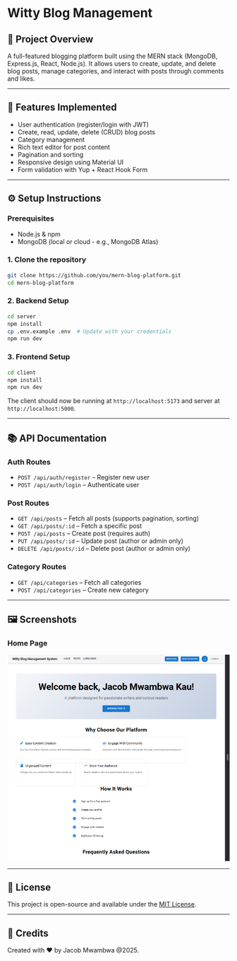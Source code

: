 
# Witty Blog Management

## 📖 Project Overview

A full-featured blogging platform built using the MERN stack (MongoDB, Express.js, React, Node.js). It allows users to create, update, and delete blog posts, manage categories, and interact with posts through comments and likes.

---

## 🚀 Features Implemented

- User authentication (register/login with JWT)
- Create, read, update, delete (CRUD) blog posts
- Category management 
- Rich text editor for post content
- Pagination and sorting
- Responsive design using Material UI
- Form validation with Yup + React Hook Form

---

## ⚙️ Setup Instructions

### Prerequisites

- Node.js & npm
- MongoDB (local or cloud - e.g., MongoDB Atlas)

### 1. Clone the repository

```bash
git clone https://github.com/you/mern-blog-platform.git
cd mern-blog-platform
```

### 2. Backend Setup

```bash
cd server
npm install
cp .env.example .env  # Update with your credentials
npm run dev
```

### 3. Frontend Setup

```bash
cd client
npm install
npm run dev
```

The client should now be running at `http://localhost:5173` and server at `http://localhost:5000`.

---

## 📚 API Documentation

### Auth Routes

- `POST /api/auth/register` – Register new user
- `POST /api/auth/login` – Authenticate user

### Post Routes

- `GET /api/posts` – Fetch all posts (supports pagination, sorting)
- `GET /api/posts/:id` – Fetch a specific post
- `POST /api/posts` – Create post (requires auth)
- `PUT /api/posts/:id` – Update post (author or admin only)
- `DELETE /api/posts/:id` – Delete post (author or admin only)

### Category Routes

- `GET /api/categories` – Fetch all categories
- `POST /api/categories` – Create new category

---

## 🖼 Screenshots

### Home Page
![Home](home.png)

---

## 📄 License

This project is open-source and available under the [MIT License](LICENSE).

---

## 🙌 Credits

Created with ❤️ by Jacob Mwambwa @2025.
